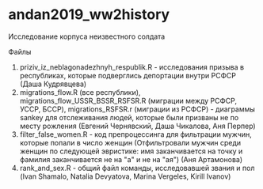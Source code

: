 # andan2019_ww2history
Исследование корпуса неизвестного солдата

Файлы
1. priziv_iz_neblagonadezhnyh_respublik.R - исследования призыва в республиках, которые подверглись депортации внутри РСФСР (Даша Кудрявцева)
2. migrations_flow.R (все республики), migrations_flow_USSR_BSSR_RSFSR.R (миграции между РСФСР, УССР, БССР), migrations_RSFSR.r (миграции из РСФСР) - диаграммы sankey для отслеживания людей, которые были призваны не по месту рожления (Евгений Чернявский, Даша Чикалова, Аня Перпер)
3. filter_false_women.R - код препроцессинга для фильтрации мужчин, которые попали в число женщин (Отфильтровали мужчин среди женщин по следующей эвристике: имя заканчивается на точку и фамилия заканчивается не на "а" и не на "ая") (Аня Артамонова)
4. rank_and_sex.R - общий файл команды, исследовавшей звания и пол (Ivan Shamalo, Natalia Devyatova, Marina Vergeles, Kirill Ivanov)
